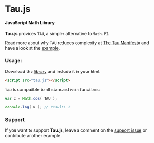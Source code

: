 Tau.js
======

#### JavaScript Math Library ####

**Tau.js** provides `TAU`, a simpler alternative to `Math.PI`.

Read more about why `TAU` reduces complexity at [The Tau Manifesto](http://tauday.com/tau-manifesto) and have a look at the [example](http://egraether.com/Tau.js/).

### Usage: ###

Download the [library](https://github.com/egraether/Tau.js/blob/master/Tau.js) and include it in your html.

```html
<script src="tau.js"></script>
```

`TAU` is compatible to all standard `Math` functions:

```javascript
var x = Math.cos( TAU );

console.log( x ); // result: 1
```

### Support ###

If you want to support **Tau.js**, leave a comment on the [support issue](https://github.com/egraether/Tau.js/issues/1) or contribute another example.
